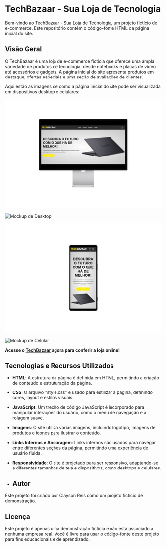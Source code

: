 # TechBazaar - Sua Loja de Tecnologia

Bem-vindo ao TechBazaar - Sua Loja de Tecnologia, um projeto fictício de e-commerce. Este repositório contém o código-fonte HTML da página inicial do site.

## Visão Geral

O TechBazaar é uma loja de e-commerce fictícia que oferece uma ampla variedade de produtos de tecnologia, desde notebooks e placas de vídeo até acessórios e gadgets. A página inicial do site apresenta produtos em destaque, ofertas especiais e uma seção de avaliações de clientes.

Aqui estão as imagens de como a página inicial do site pode ser visualizada em dispositivos desktop e celulares:

![Mockup de Desktop](https://github.com/ClaysonReis28/E-commerce/raw/main/assets/tela-inicial-desktop.png)

![Mockup de Desktop](https://github.com/ClaysonReis28/E-commerce/blob/main/assets/apresenta%C3%A7%C3%A3o-site1.gif?raw=true)

![Mockup de Celular](https://github.com/ClaysonReis28/E-commerce/raw/main/assets/tela-inicial-cel.png)

![Mockup de Celular](https://github.com/ClaysonReis28/E-commerce/blob/main/assets/apresenta%C3%A7%C3%A3o-site-cel.gif?raw=true)

**Acesse o [TechBazaar](https://claysonreis28.github.io/E-commerce/) agora para conferir a loja online!**

## Tecnologias e Recursos Utilizados

- **HTML**: A estrutura da página é definida em HTML, permitindo a criação de conteúdo e estruturação da página.

- **CSS**: O arquivo "style.css" é usado para estilizar a página, definindo cores, layout e estilos visuais.

- **JavaScript**: Um trecho de código JavaScript é incorporado para manipular interações do usuário, como o menu de navegação e a rolagem suave.

- **Imagens**: O site utiliza várias imagens, incluindo logotipo, imagens de produtos e ícones para ilustrar o conteúdo.

- **Links Internos e Ancoragem**: Links internos são usados para navegar entre diferentes seções da página, permitindo uma experiência de usuário fluida.

- **Responsividade**: O site é projetado para ser responsivo, adaptando-se a diferentes tamanhos de tela e dispositivos, como desktops e celulares.

- ## Autor

Este projeto foi criado por Clayson Reis como um projeto fictício de demonstração.

## Licença

Este projeto é apenas uma demonstração fictícia e não está associado a nenhuma empresa real. Você é livre para usar o código-fonte deste projeto para fins educacionais e de aprendizado.
